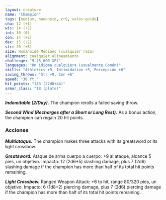 ```yaml
---
layout: creature
name: "Champion"
tags: [medium, humanoid, cr9, volos-guide]
cha: 12 (+1)
wis: 14 (+2)
int: 10 (0)
con: 14 (+2)
dex: 15 (+2)
str: 20 (+5)
size: Humanoide Mediano (cualquier raza)
alignment: cualquier alineamiento
challenge: "9 (5,000 XP)"
languages: "Un idioma cualquiera (usualmente Común)"
skills: "Athletics +9, Intimidation +5, Percepción +6"
saving_throws: "Str +9, Con +6"
speed: "30 ft."
hit_points: "143 (22d8+44)"
armor_class: "18 (plate)"
---
```


***Indomitable (2/Day).*** The champion rerolls a failed saving throw.

***Second Wind (Recharges after a Short or Long Rest).*** As a bonus action, the champion can regain 20 hit points.

### Acciones

***Multiataque.*** The champion makes three attacks with its greatsword or its light crossbow.

***Greatsword.*** Ataque de arma cuerpo a cuerpo: +9 al ataque, alcance 5 pies, un objetivo. Impacto: 12 (2d6+5) slashing damage, plus 7 (2d6) slashing damage if the champion has more than half of its total hit points remaining.

***Light Crossbow.*** Ranged Weapon Attack: +6 to hit, range 80/320 pies, un objetivo. Impacto: 6 (1d8+2) piercing damage, plus 7 (2d6) piercing damage if the champion has more than half of its total hit points remaining.